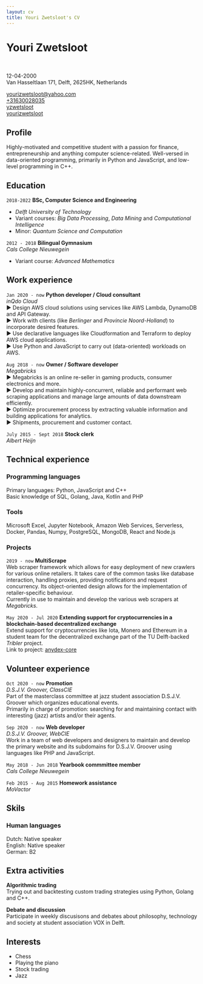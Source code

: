 ```yaml
---
layout: cv
title: Youri Zwetsloot's CV
---
```


# Youri Zwetsloot

<!-- <br> -->


<br>


<p><span><i class="far fa-calendar-alt"></i> 12-04-2000<br></span><span><i class="fas fa-map-marker"></i> Van Hasseltlaan 171, Delft, 2625HK, Netherlands<br></span></p>
<!-- <span><i class="fas fa-envelope"></i><a href="mailto:yourizwetsloot@yahoo.com"> yourizwetsloot@yahoo.com</a></span><br><span><i class="fas fa-phone"></i><a href="tel:0630028035"> +31630028035 </a></span></p> -->

<div id="webaddress">
  <a href="mailto:yourizwetsloot@yahoo.com"><i class="fas fa-envelope"></i> yourizwetsloot@yahoo.com</a><br>
  <a href="tel:0630028035"><i class="fas fa-phone"></i> +31630028035 </a><br>
  <a href="https://github.com/yzwetsloot"><i class="fab fa-github"></i> yzwetsloot</a><br>
  <a href="https://linkedin.com/in/youri-zwetsloot-992b72176/"><i class="fab fa-linkedin-in"></i> yourizwetsloot</a>
</div>

## Profile

Highly-motivated and competitive student with a passion for finance, entrepreneurship and anything computer science-related. Well-versed in data-oriented programming, primarily in Python and JavaScript, and low-level programming in C++.

## Education

`2018-2022`
**BSc, Computer Science and Engineering**

- _Delft University of Technology_
- Variant courses: <em class="emph">Big Data Processing</em>, <em class="emph">Data Mining</em> and <em class="emph">Computational Intelligence</em>
- Minor: <em class="emph">Quantum Science and Computation</em>

`2012 - 2018`
**Bilingual Gymnasium**<br>
_Cals College Nieuwegein_<br>

- Variant course: <em class="emph">Advanced Mathematics</em>

## Work experience

`Jan 2020 - now`
**Python developer / Cloud consultant**<br>
_inQdo Cloud_<br>
&#9658; Design AWS cloud solutions using services like AWS Lambda, DynamoDB and API Gateway.<br>
&#9658; Work with clients (like <em class="emph">Berlinger</em> and <em class="emph">Provincie Noord-Holland</em>) to incorporate desired features.<br>
&#9658; Use declarative languages like Cloudformation and Terraform to deploy AWS cloud applications.<br>
&#9658; Use Python and JavaScript to carry out (data-oriented) workloads on AWS.<br>

`Aug 2018 - now`
**Owner / Software developer**<br>
_Megabricks_<br>
&#9658; Megabricks is an online re-seller in gaming products, consumer electronics and more.<br>
&#9658; Develop and maintain highly-concurrent, reliable and performant web scraping applications and manage large amounts of data downstream efficiently.<br>
&#9658; Optimize procurement process by extracting valuable information and building applications for analytics.<br>
&#9658; Shipments, procurement and customer contact.

`July 2015 - Sept 2018`
**Stock clerk**<br>
_Albert Heijn_

## Technical experience

### Programming languages
<p class="reduced-margin">Primary languages: Python, JavaScript and C++<br>
Basic knowledge of SQL, Golang, Java, Kotlin and PHP</p>

### Tools
<p class="reduced-margin">Microsoft Excel, Jupyter Notebook, Amazon Web Services, Serverless, Docker, Pandas, Numpy, PostgreSQL, MongoDB, React and Node.js</p>

### Projects

`2019 - now`
**MultiScrape**<br>
Web scraper framework which allows for easy deployment of new crawlers for various online retailers. It takes care of the common tasks like database interaction, handling proxies, providing notifications and request concurrency. Its object-oriented design allows for the implementation of retailer-specific behaviour.<br>
Currently in use to maintain and develop the various web scrapers at <em class="emph">Megabricks</em>.

`May 2020 - Jul 2020`
**Extending support for cryptocurrencies in a blockchain-based decentralized exchange**<br>
Extend support for cryptocurrencies like Iota, Monero and Ethereum in a student team for the decentralized exchange part of the TU Delft-backed <em class="emph">Tribler</em> project.<br>
Link to project: <a href="https://github.com/Tribler/anydex-core/pull/44"><i class="fab fa-github"></i> anydex-core</a><br>

## Volunteer experience

`Oct 2020 - now`
**Promotion**<br>
_D.S.J.V. Groover, ClassCIE_<br>
Part of the masterclass committee at jazz student association D.S.J.V. Groover which organizes educational events.<br>
Primarily in charge of promotion: searching for and maintaining contact with interesting (jazz) artists and/or their agents.<br>

`Sep 2020 - now`
**Web developer**<br>
_D.S.J.V. Groover, WebCIE_<br>
Work in a team of web developers and designers to maintain and develop the primary website and its subdomains for D.S.J.V. Groover using languages like PHP and JavaScript.

`May 2018 - Jun 2018`
**Yearbook commmittee member**<br>
_Cals College Nieuwegein_<br>

`Feb 2015 - Aug 2015`
**Homework assistance**<br>
_MoVactor_<br>

## Skils

### Human languages

Dutch: Native speaker<br>
English: Native speaker<br>
German: B2<br>

## Extra activities

**Algorithmic trading**<br>
Trying out and backtesting custom trading strategies using Python, Golang and C++.<br>

**Debate and discussion**<br>
Participate in weekly discusisons and debates about philosophy, technology and society at student association VOX in Delft. 

## Interests

<ul class="interests">
  <li>Chess</li>
  <li>Playing the piano</li>
  <li>Stock trading</li>
  <li>Jazz</li>
</ul>

```

```
